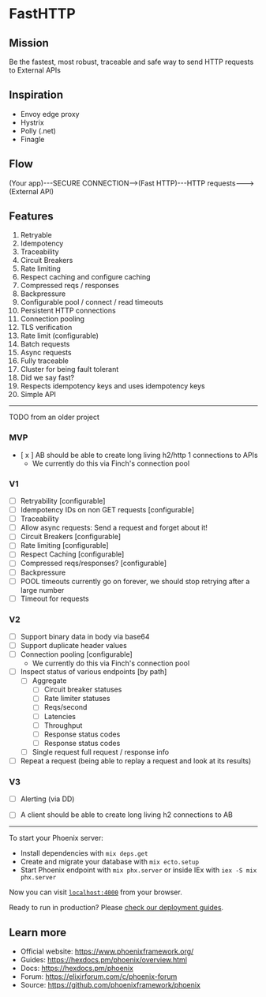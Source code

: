 # FastHTTP

## Mission
Be the fastest, most robust, traceable and safe way to send HTTP requests to
External APIs

## Inspiration
  - Envoy edge proxy
  - Hystrix
  - Polly (.net)
  - Finagle

## Flow

(Your app)---SECURE CONNECTION-->(Fast HTTP)---HTTP requests--->(External API)

## Features
1. Retryable
2. Idempotency
3. Traceability
4. Circuit Breakers
5. Rate limiting
6. Respect caching and configure caching
7. Compressed reqs / responses
8. Backpressure
9. Configurable pool / connect / read timeouts
10. Persistent HTTP connections
11. Connection pooling
12. TLS verification
13. Rate limit (configurable)
14. Batch requests
15. Async requests
16. Fully traceable
17. Cluster for being fault tolerant
18. Did we say fast?
19. Respects idempotency keys and uses idempotency keys
20. Simple API

---
TODO from an older project

### MVP
- [ x ] AB should be able to create long living h2/http 1 connections to APIs
    -   We currently do this via Finch's connection pool

### V1
- [  ] Retryability [configurable]
- [  ] Idempotency IDs on non GET requests [configurable]
- [  ] Traceability
- [  ] Allow async requests: Send a request and forget about it!
- [  ] Circuit Breakers [configurable]
- [  ] Rate limiting [configurable]
- [  ] Respect Caching [configurable]
- [  ] Compressed reqs/responses? [configurable]
- [  ] Backpressure
- [  ] POOL timeouts currently go on forever, we should stop retrying after a large number
- [  ] Timeout for requests

### V2

- [  ] Support binary data in body via base64
- [  ] Support duplicate header values
- [  ] Connection pooling [configurable]
    -   We currently do this via Finch's connection pool
- [  ] Inspect status of various endpoints [by path]
  - [  ] Aggregate
    - [  ] Circuit breaker statuses
    - [  ] Rate limiter statuses
    - [  ] Reqs/second
    - [  ] Latencies
    - [  ] Throughput
    - [  ] Response status codes
    - [  ] Response status codes
  - [  ] Single request full request / response info
- [  ] Repeat a request (being able to replay a request and look at its results)

### V3

- [  ] Alerting (via DD)
- [  ] A client should be able to create long living h2 connections to AB


---

To start your Phoenix server:

  * Install dependencies with `mix deps.get`
  * Create and migrate your database with `mix ecto.setup`
  * Start Phoenix endpoint with `mix phx.server` or inside IEx with `iex -S mix phx.server`

Now you can visit [`localhost:4000`](http://localhost:4000) from your browser.

Ready to run in production? Please [check our deployment guides](https://hexdocs.pm/phoenix/deployment.html).

## Learn more

  * Official website: https://www.phoenixframework.org/
  * Guides: https://hexdocs.pm/phoenix/overview.html
  * Docs: https://hexdocs.pm/phoenix
  * Forum: https://elixirforum.com/c/phoenix-forum
  * Source: https://github.com/phoenixframework/phoenix
